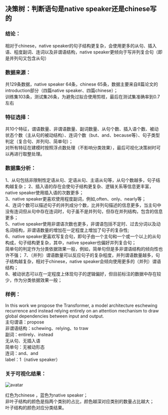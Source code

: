##  决策树：判断语句是native speaker还是chinese写的


### 结论：

相对于chinese，native speaker的句子结构更复杂，会使用更多的从句、插入语、程度副词、连词以及非谓语结构，native speaker更倾向于写并列复合句（即是并列句又包含从句）


### 数据来源：

共129条数据，native speaker 64条，chinese 65条，数据主要来自8篇论文的introduction部分（四篇native speaker、四篇chinese）；    
训练集103条，测试集26条，为避免过拟合使用剪枝，最后在测试集准确率到0.7左右


### 特征选择：

共10个特征，谓语数量、非谓语数量、副词数量、从句个数、插入语个数、被动状态个数（主从句的被动结构）、连词个数（but、and、because等）、句子类型判定（复合句、并列句、简单句）；  
对所有特征在建模时按照浮点数处理（不影响分类效果），最后可视化决策树时可以再进行取整处理。


### 数据集分析：

1、从句包括非限制性定语从句、定语从句、主语从句等，从句个数越多，句子结构越复杂；
2、插入语的存在会使句子结构更复杂、逻辑关系等信息更丰富，native speaker使用插入语的次数更多；  
3、native speaker更喜欢使用程度副词，例如,often、only、nearly等；  
4、连词个数可以描述句子的并列成分个数，比并列句描述的信息更多，当主句中没有连词但从句中存在连词时，句子虽不是并列句，但存在并列结构，包含的信息更多；  
5、native speaker使用非谓语次数也更多，非谓语包括不定时、过去分词以及动名词结构，非谓语数量的增加在一定程度上增加了句子的复杂性;  
6、native speaker更喜欢写复合句，即句子由一个主句和一个或一个以上的从句构成，句子结构更复杂，其中，native speaker也偏好并列复合句；  
简单句的判定作为分类依据效果一般，例如，简单句但是多非谓语结构的倾向性也许不强；
7、（并列）谓语数量可以反应句子的复杂程度，并列谓语数量越多，句子结构越复杂，相对于chinese，native speaker会倾向使用更多的（并列）谓语结构；  
8、被动状态可以在一定程度上体现句子的逻辑偏好，但目前标注的数据中存在较少，作为分类依据效果一般；  

### 样例：

In this work we propose the Transformer, a model architecture eschewing recurrence and instead relying entirely on an attention mechanism to draw global dependencies between input and output.  
主句谓语：propose  
非谓语结构：schewing、relying、to traw  
副词：entirely、instead  
无从句、无插入语  
简单句：无被动形态  
连词：and、and  
label：1（native speaker）  

### 关于可视化结果：

![avatar](https://s1.328888.xyz/2022/04/20/rmJgk.png) 

红色为chinese ，蓝色为native speaker；  
非叶子结构的颜色是指两个类别的占比，颜色越深对应类别的数量占比越大；  
叶子结构的颜色对应分类结果。  






